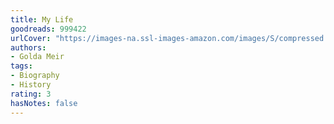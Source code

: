 ```yaml
---
title: My Life
goodreads: 999422
urlCover: "https://images-na.ssl-images-amazon.com/images/S/compressed.photo.goodreads.com/books/1636963111i/999422.jpg"
authors:
- Golda Meir
tags:
- Biography
- History
rating: 3
hasNotes: false
---
```

